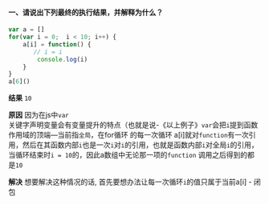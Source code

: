 #### 一、请说出下列最终的执行结果，并解释为什么？
```javascript
var a = []
for(var i = 0;  i < 10; i++) {
    a[i] = function() {
       // i = i
        console.log(i)
    }
}
a[6]()
```

**结果** `10`

**原因** 因为在js中`var`关键字声明变量会有变量提升的特点（也就是说-《以上例子》`var`会把`i`提到函数作用域的顶端—当前指`全局`，在for循环 的每一次循环 a[i]就对`function`有一次引用，然后在其函数内部`i`也是一次`i`对`i`的引用，也就是函数内部`i`对全局`i`的引用，当循环结束时`i = 10`的，因此a数组中无论那一项的`function` 调用之后得到的都是`10`

**解决** 想要解决这种情况的话, 首先要想办法让每一次循环`i`的值只属于当前a[i] - 闭包

